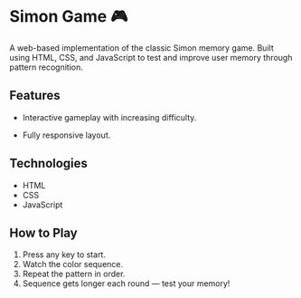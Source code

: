 # Simon Game 🎮

A web-based implementation of the classic Simon memory game. Built using HTML, CSS, and JavaScript to test and improve user memory through pattern recognition.

## Features
- Interactive gameplay with increasing difficulty.

- Fully responsive layout.

## Technologies
- HTML
- CSS
- JavaScript



## How to Play
1. Press any key to start.
2. Watch the color sequence.
3. Repeat the pattern in order.
4. Sequence gets longer each round — test your memory!

